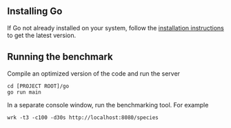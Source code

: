 ## Installing Go
If Go not already installed on your system, follow the [installation instructions](https://go.dev/doc/install) to get the latest version.
## Running the benchmark
Compile an optimized version of the code and run the server
```
cd [PROJECT ROOT]/go
go run main
```

In a separate console window, run the benchmarking tool. For example
```
wrk -t3 -c100 -d30s http://localhost:8080/species
```
